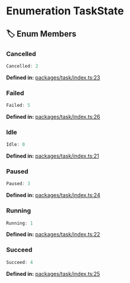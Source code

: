 # Enumeration TaskState

## 🏷️ Enum Members

### Cancelled

```ts
Cancelled: 2
```
<p style="font-size: 14px; color: var(--vp-c-text-2)">
<strong>Defined in:</strong> <a href="https://github.com/voxelum/minecraft-launcher-core-node/blob/master/packages/task/index.ts#L23" target="_blank" rel="noreferrer">packages/task/index.ts:23</a>
</p>


### Failed

```ts
Failed: 5
```
<p style="font-size: 14px; color: var(--vp-c-text-2)">
<strong>Defined in:</strong> <a href="https://github.com/voxelum/minecraft-launcher-core-node/blob/master/packages/task/index.ts#L26" target="_blank" rel="noreferrer">packages/task/index.ts:26</a>
</p>


### Idle

```ts
Idle: 0
```
<p style="font-size: 14px; color: var(--vp-c-text-2)">
<strong>Defined in:</strong> <a href="https://github.com/voxelum/minecraft-launcher-core-node/blob/master/packages/task/index.ts#L21" target="_blank" rel="noreferrer">packages/task/index.ts:21</a>
</p>


### Paused

```ts
Paused: 3
```
<p style="font-size: 14px; color: var(--vp-c-text-2)">
<strong>Defined in:</strong> <a href="https://github.com/voxelum/minecraft-launcher-core-node/blob/master/packages/task/index.ts#L24" target="_blank" rel="noreferrer">packages/task/index.ts:24</a>
</p>


### Running

```ts
Running: 1
```
<p style="font-size: 14px; color: var(--vp-c-text-2)">
<strong>Defined in:</strong> <a href="https://github.com/voxelum/minecraft-launcher-core-node/blob/master/packages/task/index.ts#L22" target="_blank" rel="noreferrer">packages/task/index.ts:22</a>
</p>


### Succeed

```ts
Succeed: 4
```
<p style="font-size: 14px; color: var(--vp-c-text-2)">
<strong>Defined in:</strong> <a href="https://github.com/voxelum/minecraft-launcher-core-node/blob/master/packages/task/index.ts#L25" target="_blank" rel="noreferrer">packages/task/index.ts:25</a>
</p>


